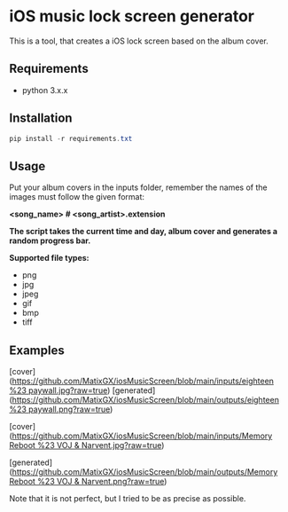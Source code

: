 # iOS music lock screen generator

This is a tool, that creates a iOS lock screen based on the album cover.

## Requirements

- python 3.x.x

## Installation

```powershell
pip install -r requirements.txt
```

## Usage

Put your album covers in the inputs folder, remember the names of the images must follow the given format: 

**<song_name> # <song_artist>.extension**

**The script takes the current time and day, album cover and generates a random progress bar.**

**Supported file types:**

- png
- jpg
- jpeg
- gif
- bmp
- tiff

## Examples

[cover]([https://github.com/MatixGX/iosMusicScreen/blob/main/inputs/eighteen %23 paywall.jpg?raw=true](https://github.com/MatixGX/iosMusicScreen/blob/main/inputs/eighteen%20%23%20paywall.jpg?raw=true))
[generated]([https://github.com/MatixGX/iosMusicScreen/blob/main/outputs/eighteen %23 paywall.png?raw=true](https://github.com/MatixGX/iosMusicScreen/blob/main/outputs/eighteen%20%23%20paywall.png?raw=true))

[cover]([https://github.com/MatixGX/iosMusicScreen/blob/main/inputs/Memory Reboot %23 VOJ & Narvent.jpg?raw=true](https://github.com/MatixGX/iosMusicScreen/blob/main/inputs/Memory%20Reboot%20%23%20VOJ%20&%20Narvent.jpg?raw=true))

[generated]([https://github.com/MatixGX/iosMusicScreen/blob/main/outputs/Memory Reboot %23 VOJ & Narvent.png?raw=true](https://github.com/MatixGX/iosMusicScreen/blob/main/outputs/Memory%20Reboot%20%23%20VOJ%20&%20Narvent.png?raw=true))

Note that it is not perfect, but I tried to be as precise as possible.
